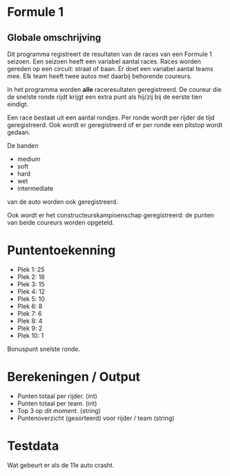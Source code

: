 # Formule 1

## Globale omschrijving

Dit programma registreert de resultaten van de races van een Formule 1 seizoen.
Een seizoen heeft een variabel aantal races. Races worden gereden op een circuit: straat of baan.
Er doet een variabel aantal teams mee. Elk team heeft twee autos met daarbij behorende coureurs.

In het programma worden **alle** raceresultaten geregistreerd. De coureur die de snelste ronde rijdt krijgt een extra punt
als hij/zij bij de eerste tien eindigt.

Een race bestaat uit een aantal rondjes. Per ronde wordt per rijder de tijd geregistreerd. Ook wordt er 
geregistreerd of er per ronde een pitstop wordt gedaan.

De banden

* medium
* soft
* hard
* wet
* intermediate 

van de auto worden ook geregistreerd.

Ook wordt er het constructeurskampioenschap geregistreerd: de punten van beide coureurs worden opgeteld.

# Puntentoekenning

* Plek 1: 25
* Plek 2: 18
* Plek 3: 15
* Plek 4: 12
* Plek 5: 10
* Plek 6: 8
* Plek 7: 6
* Plek 8: 4
* Plek 9: 2
* Plek 10: 1

Bonuspunt snelste ronde.

# Berekeningen / Output

* Punten totaal per rijder. (int)
* Punten totaal per team. (int)
* Top 3 op dit moment. (string)
* Puntenoverzicht (gesorteerd) voor rijder / team (string)

# Testdata

Wat gebeurt er als de 11e auto crasht.